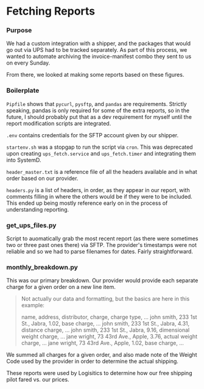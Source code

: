 # Fetching Reports

### Purpose

We had a custom integration with a shipper, and the packages that would go out via UPS had to be tracked separately. As part of this process, we wanted to automate archiving the invoice-manifest combo they sent to us on every Sunday.

From there, we looked at making some reports based on these figures.

### Boilerplate

`Pipfile` shows that `pycurl`, `pysftp`, and `pandas` are requirements. Strictly speaking, pandas is only required for some of the extra reports, so in the future, I should probably put that as a dev requirement for myself until the report modification scripts are integrated.

`.env` contains credentials for the SFTP account given by our shipper.

`startenv.sh` was a stopgap to run the script via `cron`. This was deprecated upon creating `ups_fetch.service` and `ups_fetch.timer` and integrating them into SystemD.

`header_master.txt` is a reference file of all the headers available and in what order based on our provider.

`headers.py` is a list of headers, in order, as they appear in our report, with comments filling in where the others would be if they were to be included. This ended up being mostly reference early on in the process of understanding reporting.

### get_ups_files.py

Script to auomatically grab the most recent report (as there were sometimes two or three past ones there) via SFTP. The provider's timestamps were not reliable and so we had to parse filenames for dates. Fairly straightforward.

### monthly_breakdown.py

This was our primary breakdown. Our provider would provide each separate charge for a given order on a new line item.

>Not actually our data and formatting, but the basics are here in this example:
>
>name, address, distributor, charge, charge type, ...
>john smith, 233 1st St., Jabra, 1.02, base charge, ...
>john smith, 233 1st St., Jabra, 4.31, distance charge, ...
>john smith, 233 1st St., Jabra, 9.16, dimensional weight charge, ...
>jane wright, 73 43rd Ave., Apple, 3.76, actual weight charge, ...
>jane wright, 73 43rd Ave., Apple, 1.02, base charge, ...

We summed all charges for a given order, and also made note of the Weight Code used by the provider in order to determine the actual shipping.

These reports were used by Logisitics to determine how our free shipping pilot fared vs. our prices.
